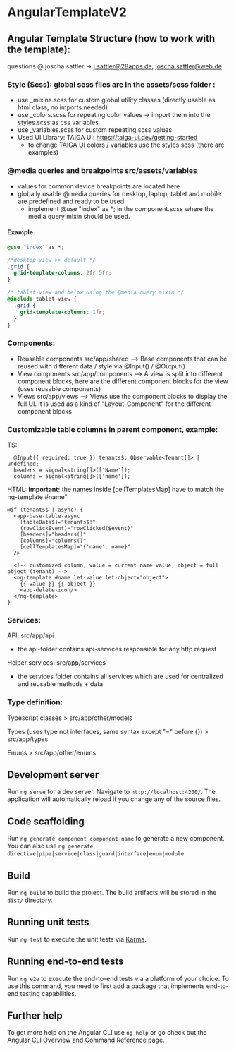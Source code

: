 # AngularTemplateV2

## Angular Template Structure (how to work with the template):

questions @ joscha sattler -> j.sattler@28apps.de, joscha.sattler@web.de

### Style (Scss): global scss files are in the assets/scss folder :

- use _mixins.scss for custom global utility classes (directly usable as html class, no imports needed)
- use _colors.scss for repeating color values -> import them into the styles.scss as css variables
- use _variables.scss for custom repeating scss values
- Used UI Library: TAIGA UI: https://taiga-ui.dev/getting-started
  - to change TAIGA UI colors / variables use the styles.scss (there are examples)

### @media queries and breakpoints src/assets/variables

- values for common device breakpoints are located here
- globally usable @media queries for desktop, laptop, tablet and mobile are predefined and ready to be used
  - implement @use "index" as *; in the component.scss where the media query mixin should be used.

#### Example

```css
@use "index" as *;

/*desktop-view >> default */
.grid {
  grid-template-columns: 2fr 5fr;
}

/* tablet-view and below using the @media query mixin */
@include tablet-view {
  .grid {
    grid-template-columns: 1fr;
  }
}
```

### Components:

- Reusable components src/app/shared --> Base components that can be reused with different data / style via @Input() / @Output()
- View components src/app/components --> A view is split into different component blocks, here are the different component blocks for the view (uses reusable components)
- Views src/app/views --> Views use the component blocks to display the full UI. It is used as a kind of "Layout-Component" for the different component blocks

### Customizable table columns in parent component, example:

TS:

```
  @Input({ required: true }) tenants$: Observable<Tenant[]> | undefined;
  headers = signal<string[]>(['Name']);
  columns = signal<string[]>(['name']);
```

HTML: **important:** the names inside  [cellTemplatesMap] have to match the ng-template #name"

```angular17html
@if (tenants$ | async) {
  <app-base-table-async
    [tableData$]="tenants$!"
    (rowClickEvent)="rowClicked($event)"
    [headers]="headers()"
    [columns]="columns()"
    [cellTemplatesMap]="{'name': name}"
  />

  <!-- customized column, value = current name value, object = full object (tenant) -->
  <ng-template #name let-value let-object="object">
    {{ value }} {{ object }}
    <app-delete-icon/>
  </ng-template>
}
```

### Services:

API: src/app/api

- the api-folder contains api-services responsible for any http request

Helper services: src/app/services

- the services folder contains all services which are used for centralized and reusable methods + data

### Type definition:

Typescript classes >  src/app/other/models

Types (uses type not interfaces, same syntax except "=" before {}) >  src/app/types

Enums > src/app/other/enums

##

## Development server

Run `ng serve` for a dev server. Navigate to `http://localhost:4200/`. The application will automatically reload if you change any of the source files.

## Code scaffolding

Run `ng generate component component-name` to generate a new component. You can also use `ng generate directive|pipe|service|class|guard|interface|enum|module`.

## Build

Run `ng build` to build the project. The build artifacts will be stored in the `dist/` directory.

## Running unit tests

Run `ng test` to execute the unit tests via [Karma](https://karma-runner.github.io).

## Running end-to-end tests

Run `ng e2e` to execute the end-to-end tests via a platform of your choice. To use this command, you need to first add a package that implements end-to-end testing capabilities.

## Further help

To get more help on the Angular CLI use `ng help` or go check out the [Angular CLI Overview and Command Reference](https://angular.io/cli) page.

